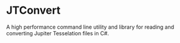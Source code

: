 # JTConvert
A high performance command line utility and library for reading and converting Jupiter Tesselation files in C#.
